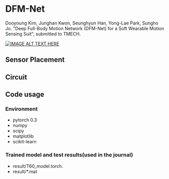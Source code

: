 # DFM-Net

Dooyoung Kim, Junghan Kwon, Seunghyun Han, Yong-Lae Park, Sungho Jo. "Deep Full-Body Motion Network (DFM-Net) for a Soft Wearable Motion Sensing Suit", submitted to TMECH.

[![IMAGE ALT TEXT HERE](https://img.youtube.com/vi/aiJTen06Lf0/0.jpg)](https://www.youtube.com/watch?v=aiJTen06Lf0)

## Sensor Placement

## Circuit

## Code usage

### Environment
* pytorch 0.3
* numpy
* scipy
* matplotlib
* scikit-learn

### Trained model and test results(used in the journal)
* result/T60_model.torch.
* result/*.mat
